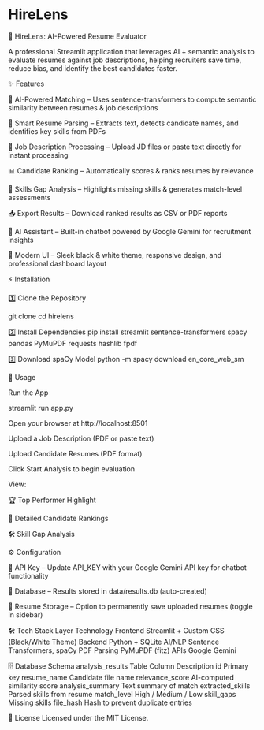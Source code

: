 # HireLens
🎯 HireLens: AI-Powered Resume Evaluator

A professional Streamlit application that leverages AI + semantic analysis to evaluate resumes against job descriptions, helping recruiters save time, reduce bias, and identify the best candidates faster.

✨ Features

🤖 AI-Powered Matching – Uses sentence-transformers to compute semantic similarity between resumes & job descriptions

📄 Smart Resume Parsing – Extracts text, detects candidate names, and identifies key skills from PDFs

📝 Job Description Processing – Upload JD files or paste text directly for instant processing

📊 Candidate Ranking – Automatically scores & ranks resumes by relevance

🔎 Skills Gap Analysis – Highlights missing skills & generates match-level assessments

📥 Export Results – Download ranked results as CSV or PDF reports

💬 AI Assistant – Built-in chatbot powered by Google Gemini for recruitment insights

🎨 Modern UI – Sleek black & white theme, responsive design, and professional dashboard layout

⚡ Installation

1️⃣ Clone the Repository

git clone <repository-url>
cd hirelens


2️⃣ Install Dependencies
pip install streamlit sentence-transformers spacy pandas PyMuPDF requests hashlib fpdf


3️⃣ Download spaCy Model
python -m spacy download en_core_web_sm

🚀 Usage

Run the App

streamlit run app.py


Open your browser at http://localhost:8501

Upload a Job Description (PDF or paste text)

Upload Candidate Resumes (PDF format)

Click Start Analysis to begin evaluation

View:

🏆 Top Performer Highlight

📑 Detailed Candidate Rankings

🛠️ Skill Gap Analysis

⚙️ Configuration

🔑 API Key – Update API_KEY with your Google Gemini API key for chatbot functionality

💾 Database – Results stored in data/results.db (auto-created)

📂 Resume Storage – Option to permanently save uploaded resumes (toggle in sidebar)

🛠 Tech Stack
Layer	Technology
Frontend	Streamlit + Custom CSS (Black/White Theme)
Backend	Python + SQLite
AI/NLP	Sentence Transformers, spaCy
PDF Parsing	PyMuPDF (fitz)
APIs	Google Gemini

🗄 Database Schema
analysis_results Table
Column	Description
id	Primary key
resume_name	Candidate file name
relevance_score	AI-computed similarity score
analysis_summary	Text summary of match
extracted_skills	Parsed skills from resume
match_level	High / Medium / Low
skill_gaps	Missing skills
file_hash	Hash to prevent duplicate entries

📜 License
Licensed under the MIT License.

